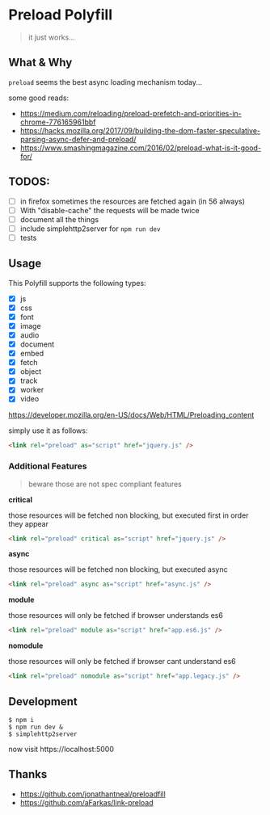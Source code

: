 # Preload Polyfill

> it just works...

## What & Why

`preload` seems the best async loading mechanism today...

some good reads:

* https://medium.com/reloading/preload-prefetch-and-priorities-in-chrome-776165961bbf
* https://hacks.mozilla.org/2017/09/building-the-dom-faster-speculative-parsing-async-defer-and-preload/
* https://www.smashingmagazine.com/2016/02/preload-what-is-it-good-for/

TODOS:
-----

- [ ] in firefox sometimes the resources are fetched again (in 56 always)
- [ ] With "disable-cache" the requests will be made twice
- [ ] document all the things
- [ ] include simplehttp2server for `npm run dev`
- [ ] tests

## Usage

This Polyfill supports the following types:

- [x] js
- [x] css
- [x] font
- [x] image
- [x] audio
- [x] document
- [x] embed
- [x] fetch
- [x] object
- [x] track
- [x] worker
- [x] video

https://developer.mozilla.org/en-US/docs/Web/HTML/Preloading_content

simply use it as follows:

```html
<link rel="preload" as="script" href="jquery.js" />
```


### Additional Features

> beware those are not spec compliant features

**critical**

those resources will be fetched non blocking, but executed first in order they appear

```html
<link rel="preload" critical as="script" href="jquery.js" />
```

**async**

those resources will be fetched non blocking, but executed async

```html
<link rel="preload" async as="script" href="async.js" />
```

**module**

those resources will only be fetched if browser understands es6

```html
<link rel="preload" module as="script" href="app.es6.js" />
```

**nomodule**

those resources will only be fetched if browser cant understand es6

```html
<link rel="preload" nomodule as="script" href="app.legacy.js" />
```


## Development

```
$ npm i
$ npm run dev &
$ simplehttp2server
```

now visit https://localhost:5000

## Thanks

* https://github.com/jonathantneal/preloadfill
* https://github.com/aFarkas/link-preload

